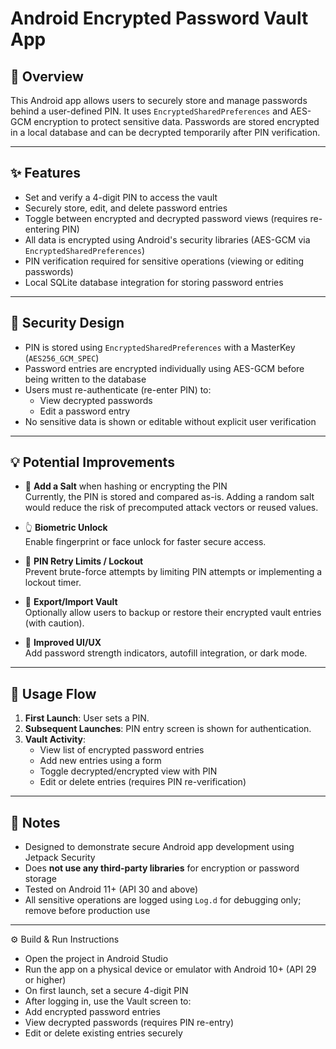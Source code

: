# Android Encrypted Password Vault App

## 🔐 Overview

This Android app allows users to securely store and manage passwords behind a user-defined PIN. It uses `EncryptedSharedPreferences` and AES-GCM encryption to protect sensitive data. Passwords are stored encrypted in a local database and can be decrypted temporarily after PIN verification.

---

## ✨ Features

- Set and verify a 4-digit PIN to access the vault
- Securely store, edit, and delete password entries
- Toggle between encrypted and decrypted password views (requires re-entering PIN)
- All data is encrypted using Android's security libraries (AES-GCM via `EncryptedSharedPreferences`)
- PIN verification required for sensitive operations (viewing or editing passwords)
- Local SQLite database integration for storing password entries

---

## 🔐 Security Design

- PIN is stored using `EncryptedSharedPreferences` with a MasterKey (`AES256_GCM_SPEC`)
- Password entries are encrypted individually using AES-GCM before being written to the database
- Users must re-authenticate (re-enter PIN) to:
  - View decrypted passwords
  - Edit a password entry
- No sensitive data is shown or editable without explicit user verification

---

## 💡 Potential Improvements

- 🔑 **Add a Salt** when hashing or encrypting the PIN  
  Currently, the PIN is stored and compared as-is. Adding a random salt would reduce the risk of precomputed attack vectors or reused values.

- 👆 **Biometric Unlock**  
  Enable fingerprint or face unlock for faster secure access.

- 🧹 **PIN Retry Limits / Lockout**  
  Prevent brute-force attempts by limiting PIN attempts or implementing a lockout timer.

- 📄 **Export/Import Vault**  
  Optionally allow users to backup or restore their encrypted vault entries (with caution).

- 📱 **Improved UI/UX**  
  Add password strength indicators, autofill integration, or dark mode.

---

## 🧪 Usage Flow

1. **First Launch**: User sets a PIN.
2. **Subsequent Launches**: PIN entry screen is shown for authentication.
3. **Vault Activity**:
   - View list of encrypted password entries
   - Add new entries using a form
   - Toggle decrypted/encrypted view with PIN
   - Edit or delete entries (requires PIN re-verification)

---

## 📌 Notes

- Designed to demonstrate secure Android app development using Jetpack Security
- Does **not use any third-party libraries** for encryption or password storage
- Tested on Android 11+ (API 30 and above)
- All sensitive operations are logged using `Log.d` for debugging only; remove before production use

---

⚙️ Build & Run Instructions

- Open the project in Android Studio
- Run the app on a physical device or emulator with Android 10+ (API 29 or higher)
- On first launch, set a secure 4-digit PIN
- After logging in, use the Vault screen to:
- Add encrypted password entries
- View decrypted passwords (requires PIN re-entry)
- Edit or delete existing entries securely
